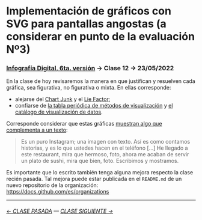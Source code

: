 # Implementación de gráficos con SVG para pantallas angostas (a considerar en punto de la evaluación Nº3)

### [Infografía Digital, 6ta. versión](https://github.com/profesorfaco/dno075-2023-1#readme) → Clase 12 → 23/05/2022 

En la clase de hoy revisaremos la manera en que justifican y resuelven cada gráfica, sea figurativa, no figurativa o mixta. En ellas corresponde:

- alejarse del [Chart Junk](https://infovis-wiki.net/wiki/Chart_Junk) y el [Lie Factor](https://infovis-wiki.net/wiki/Lie_Factor); 
- confiarse de [la tabla periódica de métodos de visualización](https://www.visual-literacy.org/periodic_table/periodic_table.html) y [el catálogo de visualización de datos](https://datavizcatalogue.com/ES/buscar.html).

Corresponde considerar que estas gráficas [muestran algo que complementa a un texto](https://youtu.be/iEB3oILm-qQ?t=2023): 

> Es un puro Instagram; una imagen con texto. Así es como contamos historias, y es lo que ustedes hacen en el teléfono […] He llegado a este restaurant, mira que hermoso, foto, ahora me acaban de servir un plato de sushi, mira que bien, foto. Escribimos y mostramos.

Es importante que lo escrito también tenga alguna mejora respecto la clase recién pasada. Tal mejora puede estar publicada en el `README.md` de un nuevo repositorio de la organización: https://docs.github.com/es/organizations

- - - - - - - -

###### [← CLASE PASADA](https://github.com/profesorfaco/dno075-2023-1/tree/main/clase-11) — [CLASE SIGUIENTE →](https://github.com/profesorfaco/dno075-2023-1/tree/main/clase-13) 

